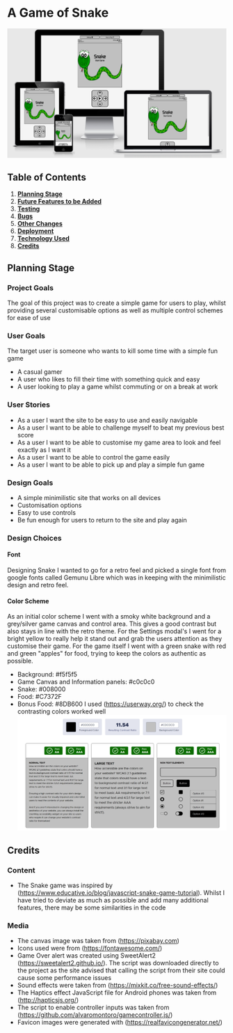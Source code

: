 # **A Game of Snake**
![Am I Responsive?](docs/read-me/am-i-responsive.png) 

## Table of Contents
1. [**Planning Stage**](#planning-stage)
1. [**Future Features to be Added**](#future-features-to-be-added)
1. [**Testing**](#testing)
1. [**Bugs**](#bugs)
1. [**Other Changes**](#other-changes)
1. [**Deployment**](#deployment)
1. [**Technology Used**](#technology-used)
1. [**Credits**](#credits)

## Planning Stage

### Project Goals
The goal of this project was to create a simple game for users to play, whilst providing several customisable options as well as multiple control schemes for ease of use

### User Goals
The target user is someone who wants to kill some time with a simple fun game
 * A casual gamer
 * A user who likes to fill their time with something quick and easy
 * A user looking to play a game whilst commuting or on a break at work

 ### User Stories
 * As a user I want the site to be easy to use and easily navigable
 * As a user I want to be able to challenge myself to beat my previous best score
 * As a user I want to be able to customise my game area to look and feel exactly as I want it
 * As a user I want to be able to control the game easily
 * As a user I want to be able to pick up and play a simple fun game

 ### Design Goals
 * A simple minimilistic site that works on all devices
 * Customisation options
 * Easy to use controls
 * Be fun enough for users to return to the site and play again

### Design Choices
 
 #### Font
 Designing Snake I wanted to go for a retro feel and picked a single font from google fonts called Gemunu Libre which was in keeping with the minimilistic design and retro feel.

 #### Color Scheme
 As an initial color scheme I went with a smoky white background and a grey/silver game canvas and control area. This gives a good contrast but also stays in line with the retro theme. 
 For the Settings modal's I went for a bright yellow to really help it stand out and grab the users attention as they customise their game. 
 For the game itself I went with a green snake with red and green "apples" for food, trying to keep the colors as authentic as possible.
 * Background: #f5f5f5
 * Game Canvas and Information panels: #c0c0c0
 * Snake: #008000
 * Food: #C7372F
 * Bonus Food: #8DB600
 I used (https://userway.org/) to check the contrasting colors worked well
 ![Contrast Checker](docs/read-me/contrast-checker.png) 


## Credits

### Content
* The Snake game was inspired by (https://www.educative.io/blog/javascript-snake-game-tutorial). 
Whilst I have tried to deviate as much as possible and add many additional features, there may be some similarities in the code


### Media
* The canvas image was taken from (https://pixabay.com)
* Icons used were from (https://fontawesome.com/)
* Game Over alert was created using SweetAlert2 (https://sweetalert2.github.io/). The script was downloaded directly to the project as the site advised that calling the script from their site could cause some performance issues
* Sound effects were taken from (https://mixkit.co/free-sound-effects/)
* The Haptics effect JavaScript file for Android phones was taken from (http://hapticsjs.org/)
* The script to enable controller inputs was taken from (https://github.com/alvaromontoro/gamecontroller.js/)
* Favicon images were generated with (https://realfavicongenerator.net/)